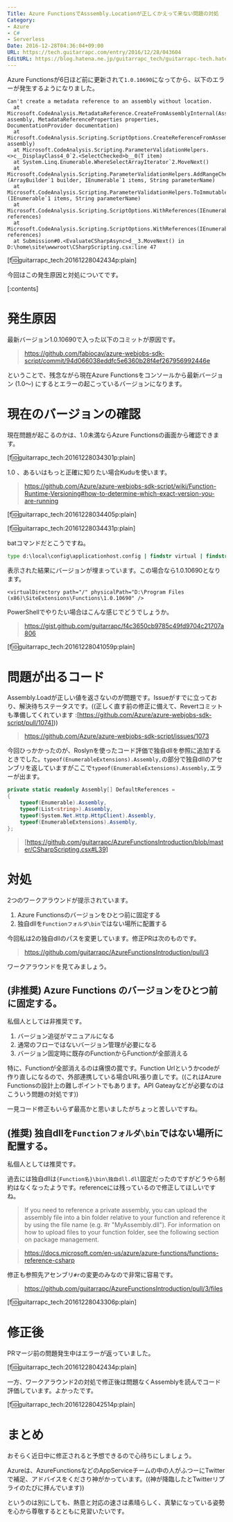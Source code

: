```yaml
---
Title: Azure FunctionsでAsssembly.Locationが正しくかえって来ない問題の対処
Category:
- Azure
- C#
- Serverless
Date: 2016-12-28T04:36:04+09:00
URL: https://tech.guitarrapc.com/entry/2016/12/28/043604
EditURL: https://blog.hatena.ne.jp/guitarrapc_tech/guitarrapc-tech.hatenablog.com/atom/entry/10328749687201659791
---
```


Azure Functionsが6日ほど前に更新されて`1.0.10690`になってから、以下のエラーが発生するようになりました。

```
Can't create a metadata reference to an assembly without location.
  at Microsoft.CodeAnalysis.MetadataReference.CreateFromAssemblyInternal(Assembly assembly, MetadataReferenceProperties properties, DocumentationProvider documentation)
  at Microsoft.CodeAnalysis.Scripting.ScriptOptions.CreateReferenceFromAssembly(Assembly assembly)
  at Microsoft.CodeAnalysis.Scripting.ParameterValidationHelpers.<>c__DisplayClass4_0`2.<SelectChecked>b__0(T item)
  at System.Linq.Enumerable.WhereSelectArrayIterator`2.MoveNext()
  at Microsoft.CodeAnalysis.Scripting.ParameterValidationHelpers.AddRangeChecked[T](ArrayBuilder`1 builder, IEnumerable`1 items, String parameterName)
  at Microsoft.CodeAnalysis.Scripting.ParameterValidationHelpers.ToImmutableArrayChecked[T](IEnumerable`1 items, String parameterName)
  at Microsoft.CodeAnalysis.Scripting.ScriptOptions.WithReferences(IEnumerable`1 references)
  at Microsoft.CodeAnalysis.Scripting.ScriptOptions.WithReferences(IEnumerable`1 references)
  at Submission#0.<EvaluateCSharpAsync>d__3.MoveNext() in D:\home\site\wwwroot\CSharpScripting.csx:line 47
```
[f:id:guitarrapc_tech:20161228042434p:plain]

今回はこの発生原因と対処についてです。

[:contents]

# 発生原因

最新バージョン1.0.10690で入った以下のコミットが原因です。

> https://github.com/fabiocav/azure-webjobs-sdk-script/commit/94d066038eddfc5e6360b28f4ef267956992446e

ということで、残念ながら現在Azure Functionsをコンソールから最新バージョン (1.0～) にするとエラーの起こっているバージョンになります。

# 現在のバージョンの確認

現在問題が起こるのかは、1.0未満ならAzure Functionsの画面から確認できます。

[f:id:guitarrapc_tech:20161228034301p:plain]

1.0 、あるいはもっと正確に知りたい場合Kuduを使います。

> https://github.com/Azure/azure-webjobs-sdk-script/wiki/Function-Runtime-Versioning#how-to-determine-which-exact-version-you-are-running

[f:id:guitarrapc_tech:20161228034405p:plain]

[f:id:guitarrapc_tech:20161228034431p:plain]

batコマンドだとこうですね。

```bat
type d:\local\config\applicationhost.config | findstr virtual | findstr Functions
```

表示された結果にバージョンが埋まっています。この場合なら1.0.10690となります。


```
<virtualDirectory path="/" physicalPath="D:\Program Files (x86)\SiteExtensions\Functions\1.0.10690" />
```
PowerShellでやりたい場合はこんな感じでどうでしょうか。

> https://gist.github.com/guitarrapc/f4c3650cb9785c49fd9704c21707a806

[f:id:guitarrapc_tech:20161228041059p:plain]

# 問題が出るコード

Assembly.Loadが正しい値を返さないのが問題です。Issueがすでに立っており、解決待ちステータスです。((正しく直す前の修正に備えて、Revertコミットも準備してくれています :[https://github.com/Azure/azure-webjobs-sdk-script/pull/1074]))

> https://github.com/Azure/azure-webjobs-sdk-script/issues/1073

今回ひっかかったのが、Roslynを使ったコード評価で独自dllを参照に追加するときでした。`typeof(EnumerableExtensions).Assembly,`の部分で独自dllのアセンブリを返していますがここで`typeof(EnumerableExtensions).Assembly,`エラーが出ます。

```cs
private static readonly Assembly[] DefaultReferences =
{
    typeof(Enumerable).Assembly,
    typeof(List<string>).Assembly,
    typeof(System.Net.Http.HttpClient).Assembly,
    typeof(EnumerableExtensions).Assembly,
};
```

> [https://github.com/guitarrapc/AzureFunctionsIntroduction/blob/master/CSharpScripting.csx#L39]

# 対処

2つのワークアラウンドが提示されています。

1. Azure Functionsのバージョンをひとつ前に固定する
1. 独自dllを`Functionフォルダ\bin`ではない場所に配置する

今回私は2の独自dllのパスを変更しています。修正PRは次のものです。

> https://github.com/guitarrapc/AzureFunctionsIntroduction/pull/3

ワークアラウンドを見てみましょう。

## (非推奨) Azure Functions のバージョンをひとつ前に固定する。

私個人としては非推奨です。

1. バージョン追従がマニュアルになる
1. 通常のフローではないバージョン管理が必要になる
1. バージョン固定時に既存のFunctionからFunctionが全部消える

特に、Functionが全部消えるのは痛恨の罠です。Function Urlというかcodeが作り直しになるので、外部連携している場合URL張り直しです。((これはAzure Functionsの設計上の難しポイントでもあります。API Gateayなどが必要なのはこういう問題の対処です))

一見コード修正もいらず最高かと思いましたがちょっと苦しいですね。

## (推奨) 独自dllを`Functionフォルダ\bin`ではない場所に配置する。

私個人としては推奨です。

過去には独自dllは`{Function名}\bin\独自dll.dll`固定だったのですがどうやら制約はなくなったようです。referenceには残っているので修正してほしいですね。

> If you need to reference a private assembly, you can upload the assembly file into a bin folder relative to your function and reference it by using the file name (e.g. #r "MyAssembly.dll"). For information on how to upload files to your function folder, see the following section on package management.

> https://docs.microsoft.com/en-us/azure/azure-functions/functions-reference-csharp


修正も参照先アセンブリ`#r`の変更のみなので非常に容易です。

> https://github.com/guitarrapc/AzureFunctionsIntroduction/pull/3/files

[f:id:guitarrapc_tech:20161228043306p:plain]



# 修正後

PRマージ前の問題発生中はエラーが返っていました。

[f:id:guitarrapc_tech:20161228042434p:plain]

一方、ワークアラウンド2の対処で修正後は問題なくAssemblyを読んでコード評価しています。よかったです。

[f:id:guitarrapc_tech:20161228042514p:plain]


# まとめ

おそらく近日中に修正されると予想できるので心待ちにしましょう。

Azureは、AzureFunctionsなどのAppServiceチームの中の人がふつーにTwitterで補足、アドバイスをくださり神がかっています。((神が降臨したとTwitterリプライのたびに拝んでいます))

というのは別にしても、熱意と対応の速さは素晴らしく、真摯になっている姿勢を心から尊敬するとともに見習いたいです。
